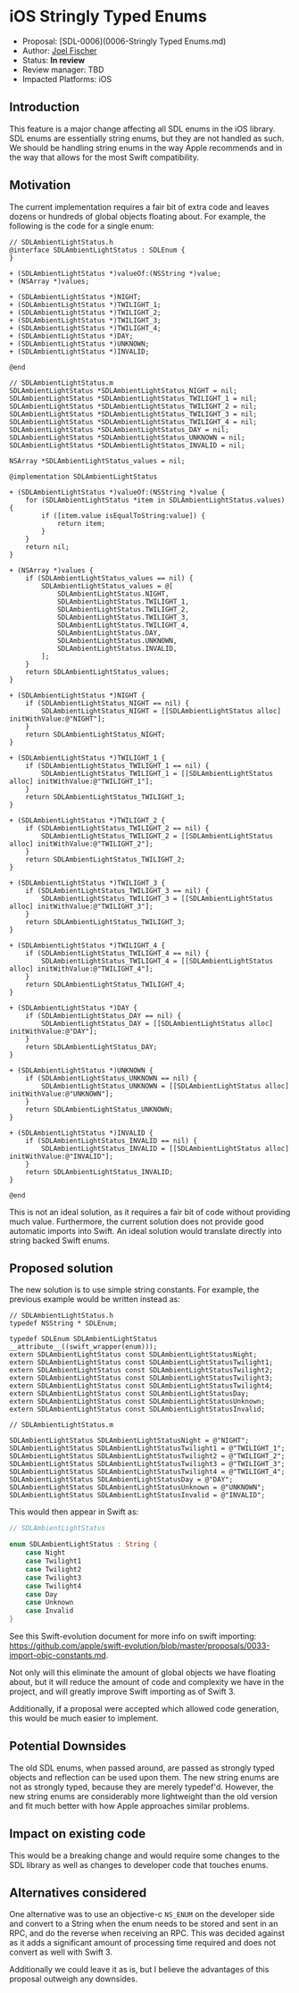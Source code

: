 # iOS Stringly Typed Enums
* Proposal: [SDL-0006](0006-Stringly Typed Enums.md)
* Author: [Joel Fischer](https://github.com/joeljfischer)
* Status: **In review**
* Review manager: TBD
* Impacted Platforms: iOS

## Introduction
This feature is a major change affecting all SDL enums in the iOS library. SDL enums are essentially string enums, but they are not handled as such. We should be handling string enums in the way Apple recommends and in the way that allows for the most Swift compatibility.

## Motivation
The current implementation requires a fair bit of extra code and leaves dozens or hundreds of global objects floating about. For example, the following is the code for a single enum:

```objc
// SDLAmbientLightStatus.h
@interface SDLAmbientLightStatus : SDLEnum {
}

+ (SDLAmbientLightStatus *)valueOf:(NSString *)value;
+ (NSArray *)values;

+ (SDLAmbientLightStatus *)NIGHT;
+ (SDLAmbientLightStatus *)TWILIGHT_1;
+ (SDLAmbientLightStatus *)TWILIGHT_2;
+ (SDLAmbientLightStatus *)TWILIGHT_3;
+ (SDLAmbientLightStatus *)TWILIGHT_4;
+ (SDLAmbientLightStatus *)DAY;
+ (SDLAmbientLightStatus *)UNKNOWN;
+ (SDLAmbientLightStatus *)INVALID;

@end
```

```objc
// SDLAmbientLightStatus.m
SDLAmbientLightStatus *SDLAmbientLightStatus_NIGHT = nil;
SDLAmbientLightStatus *SDLAmbientLightStatus_TWILIGHT_1 = nil;
SDLAmbientLightStatus *SDLAmbientLightStatus_TWILIGHT_2 = nil;
SDLAmbientLightStatus *SDLAmbientLightStatus_TWILIGHT_3 = nil;
SDLAmbientLightStatus *SDLAmbientLightStatus_TWILIGHT_4 = nil;
SDLAmbientLightStatus *SDLAmbientLightStatus_DAY = nil;
SDLAmbientLightStatus *SDLAmbientLightStatus_UNKNOWN = nil;
SDLAmbientLightStatus *SDLAmbientLightStatus_INVALID = nil;

NSArray *SDLAmbientLightStatus_values = nil;

@implementation SDLAmbientLightStatus

+ (SDLAmbientLightStatus *)valueOf:(NSString *)value {
    for (SDLAmbientLightStatus *item in SDLAmbientLightStatus.values) {
        if ([item.value isEqualToString:value]) {
            return item;
        }
    }
    return nil;
}

+ (NSArray *)values {
    if (SDLAmbientLightStatus_values == nil) {
        SDLAmbientLightStatus_values = @[
            SDLAmbientLightStatus.NIGHT,
            SDLAmbientLightStatus.TWILIGHT_1,
            SDLAmbientLightStatus.TWILIGHT_2,
            SDLAmbientLightStatus.TWILIGHT_3,
            SDLAmbientLightStatus.TWILIGHT_4,
            SDLAmbientLightStatus.DAY,
            SDLAmbientLightStatus.UNKNOWN,
            SDLAmbientLightStatus.INVALID,
        ];
    }
    return SDLAmbientLightStatus_values;
}

+ (SDLAmbientLightStatus *)NIGHT {
    if (SDLAmbientLightStatus_NIGHT == nil) {
        SDLAmbientLightStatus_NIGHT = [[SDLAmbientLightStatus alloc] initWithValue:@"NIGHT"];
    }
    return SDLAmbientLightStatus_NIGHT;
}

+ (SDLAmbientLightStatus *)TWILIGHT_1 {
    if (SDLAmbientLightStatus_TWILIGHT_1 == nil) {
        SDLAmbientLightStatus_TWILIGHT_1 = [[SDLAmbientLightStatus alloc] initWithValue:@"TWILIGHT_1"];
    }
    return SDLAmbientLightStatus_TWILIGHT_1;
}

+ (SDLAmbientLightStatus *)TWILIGHT_2 {
    if (SDLAmbientLightStatus_TWILIGHT_2 == nil) {
        SDLAmbientLightStatus_TWILIGHT_2 = [[SDLAmbientLightStatus alloc] initWithValue:@"TWILIGHT_2"];
    }
    return SDLAmbientLightStatus_TWILIGHT_2;
}

+ (SDLAmbientLightStatus *)TWILIGHT_3 {
    if (SDLAmbientLightStatus_TWILIGHT_3 == nil) {
        SDLAmbientLightStatus_TWILIGHT_3 = [[SDLAmbientLightStatus alloc] initWithValue:@"TWILIGHT_3"];
    }
    return SDLAmbientLightStatus_TWILIGHT_3;
}

+ (SDLAmbientLightStatus *)TWILIGHT_4 {
    if (SDLAmbientLightStatus_TWILIGHT_4 == nil) {
        SDLAmbientLightStatus_TWILIGHT_4 = [[SDLAmbientLightStatus alloc] initWithValue:@"TWILIGHT_4"];
    }
    return SDLAmbientLightStatus_TWILIGHT_4;
}

+ (SDLAmbientLightStatus *)DAY {
    if (SDLAmbientLightStatus_DAY == nil) {
        SDLAmbientLightStatus_DAY = [[SDLAmbientLightStatus alloc] initWithValue:@"DAY"];
    }
    return SDLAmbientLightStatus_DAY;
}

+ (SDLAmbientLightStatus *)UNKNOWN {
    if (SDLAmbientLightStatus_UNKNOWN == nil) {
        SDLAmbientLightStatus_UNKNOWN = [[SDLAmbientLightStatus alloc] initWithValue:@"UNKNOWN"];
    }
    return SDLAmbientLightStatus_UNKNOWN;
}

+ (SDLAmbientLightStatus *)INVALID {
    if (SDLAmbientLightStatus_INVALID == nil) {
        SDLAmbientLightStatus_INVALID = [[SDLAmbientLightStatus alloc] initWithValue:@"INVALID"];
    }
    return SDLAmbientLightStatus_INVALID;
}

@end
```

This is not an ideal solution, as it requires a fair bit of code without providing much value. Furthermore, the current solution does not provide good automatic imports into Swift. An ideal solution would translate directly into string backed Swift enums.

## Proposed solution

The new solution is to use simple string constants. For example, the previous example would be written instead as:

```objc
// SDLAmbientLightStatus.h
typedef NSString * SDLEnum;

typedef SDLEnum SDLAmbientLightStatus __attribute__((swift_wrapper(enum)));
extern SDLAmbientLightStatus const SDLAmbientLightStatusNight;
extern SDLAmbientLightStatus const SDLAmbientLightStatusTwilight1;
extern SDLAmbientLightStatus const SDLAmbientLightStatusTwilight2;
extern SDLAmbientLightStatus const SDLAmbientLightStatusTwilight3;
extern SDLAmbientLightStatus const SDLAmbientLightStatusTwilight4;
extern SDLAmbientLightStatus const SDLAmbientLightStatusDay;
extern SDLAmbientLightStatus const SDLAmbientLightStatusUnknown;
extern SDLAmbientLightStatus const SDLAmbientLightStatusInvalid;
```

```objc
// SDLAmbientLightStatus.m

SDLAmbientLightStatus SDLAmbientLightStatusNight = @"NIGHT";
SDLAmbientLightStatus SDLAmbientLightStatusTwilight1 = @"TWILIGHT_1";
SDLAmbientLightStatus SDLAmbientLightStatusTwilight2 = @"TWILIGHT_2";
SDLAmbientLightStatus SDLAmbientLightStatusTwilight3 = @"TWILIGHT_3";
SDLAmbientLightStatus SDLAmbientLightStatusTwilight4 = @"TWILIGHT_4";
SDLAmbientLightStatus SDLAmbientLightStatusDay = @"DAY";
SDLAmbientLightStatus SDLAmbientLightStatusUnknown = @"UNKNOWN";
SDLAmbientLightStatus SDLAmbientLightStatusInvalid = @"INVALID";
```

This would then appear in Swift as:

```swift
// SDLAmbientLightStatus

enum SDLAmbientLightStatus : String {
    case Night
    case Twilight1
    case Twilight2
    case Twilight3
    case Twilight4
    case Day
    case Unknown
    case Invalid
}
```

See this Swift-evolution document for more info on swift importing: https://github.com/apple/swift-evolution/blob/master/proposals/0033-import-objc-constants.md.

Not only will this eliminate the amount of global objects we have floating about, but it will reduce the amount of code and complexity we have in the project, and will greatly improve Swift importing as of Swift 3.

Additionally, if a proposal were accepted which allowed code generation, this would be much easier to implement.

## Potential Downsides
The old SDL enums, when passed around, are passed as strongly typed objects and reflection can be used upon them. The new string enums are not as strongly typed, because they are merely typedef'd. However, the new string enums are considerably more lightweight than the old version and fit much better with how Apple approaches similar problems.

## Impact on existing code
This would be a breaking change and would require some changes to the SDL library as well as changes to developer code that touches enums.

## Alternatives considered
One alternative was to use an objective-c `NS_ENUM` on the developer side and convert to a String when the enum needs to be stored and sent in an RPC, and do the reverse when receiving an RPC. This was decided against as it adds a significant amount of processing time required and does not convert as well with Swift 3.

Additionally we could leave it as is, but I believe the advantages of this proposal outweigh any downsides.
